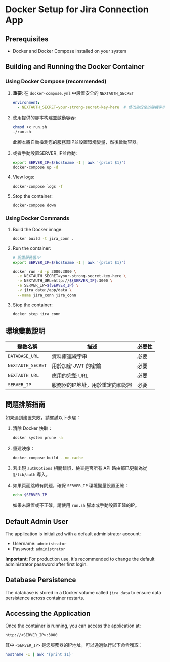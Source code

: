 # Docker Setup for Jira Connection App

## Prerequisites
- Docker and Docker Compose installed on your system

## Building and Running the Docker Container

### Using Docker Compose (recommended)

1. **重要**: 在 `docker-compose.yml` 中設置安全的 `NEXTAUTH_SECRET`
   ```yaml
   environment:
     - NEXTAUTH_SECRET=your-strong-secret-key-here  # 修改為安全的隨機字串
   ```

2. 使用提供的腳本构建並啟動容器:
   ```bash
   chmod +x run.sh
   ./run.sh
   ```
   
   此腳本將自動檢測您的服務器IP並設置環境變量，然後啟動容器。

3. 或者手動設置SERVER_IP並啟動:
   ```bash
   export SERVER_IP=$(hostname -I | awk '{print $1}')
   docker-compose up -d
   ```

4. View logs:
   ```bash
   docker-compose logs -f
   ```

5. Stop the container:
   ```bash
   docker-compose down
   ```

### Using Docker Commands

1. Build the Docker image:
   ```bash
   docker build -t jira_conn .
   ```

2. Run the container:
   ```bash
   # 設置服務器IP
   export SERVER_IP=$(hostname -I | awk '{print $1}')
   
   docker run -d -p 3000:3000 \
     -e NEXTAUTH_SECRET=your-strong-secret-key-here \
     -e NEXTAUTH_URL=http://${SERVER_IP}:3000 \
     -e SERVER_IP=${SERVER_IP} \
     -v jira_data:/app/data \
     --name jira_conn jira_conn
   ```

3. Stop the container:
   ```bash
   docker stop jira_conn
   ```

## 環境變數說明

| 變數名稱 | 描述 | 必要性 |
|---------|------|-------|
| `DATABASE_URL` | 資料庫連線字串 | 必要 |
| `NEXTAUTH_SECRET` | 用於加密 JWT 的密鑰 | 必要 |
| `NEXTAUTH_URL` | 應用的完整 URL | 必要 |
| `SERVER_IP` | 服務器的IP地址，用於重定向和認證 | 必要 |

## 問題排解指南

如果遇到建置失敗，請嘗試以下步驟：

1. 清除 Docker 快取：
   ```bash
   docker system prune -a
   ```

2. 重建映像：
   ```bash
   docker-compose build --no-cache
   ```

3. 若出現 `authOptions` 相關錯誤，檢查是否所有 API 路由都已更新為從 `@/lib/auth` 導入。

4. 如果頁面跳轉有問題，確保 `SERVER_IP` 環境變量設置正確：
   ```bash
   echo $SERVER_IP
   ```
   如果未設置或不正確，請使用 `run.sh` 腳本或手動設置正確的IP。

## Default Admin User

The application is initialized with a default administrator account:
- Username: `administrator`
- Password: `administrator`

**Important**: For production use, it's recommended to change the default administrator password after first login.

## Database Persistence

The database is stored in a Docker volume called `jira_data` to ensure data persistence across container restarts.

## Accessing the Application

Once the container is running, you can access the application at:
```
http://<SERVER_IP>:3000
```
其中 `<SERVER_IP>` 是您服務器的IP地址，可以通過執行以下命令獲取：
```bash
hostname -I | awk '{print $1}'
``` 